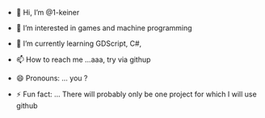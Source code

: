 - 👋 Hi, I’m @1-keiner
- 👀 I’m interested in games and machine programming
- 🌱 I’m currently learning  GDScript, C#,

- 📫 How to reach me ...aaa, try via githup
- 😄 Pronouns: ... you ?
- ⚡ Fun fact: ... There will probably only be one project for which I will use github

<!---
1-keiner/1-keiner is a ✨ special ✨ repository because its `README.md` (this file) appears on your GitHub profile.
You can click the Preview link to take a look at your changes.
--->
